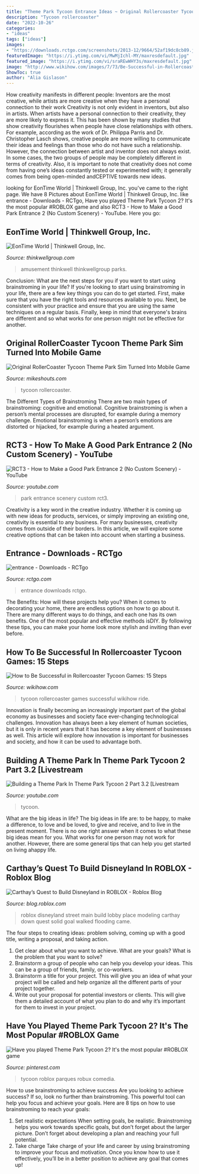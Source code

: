 ```yaml
---
title: "Theme Park Tycoon Entrance Ideas ~ Original Rollercoaster Tycoon Theme Park Sim Turned Into Mobile Game"
description: "Tycoon rollercoaster"
date: "2022-10-26"
categories:
- "ideas"
tags: ["ideas"]
images:
- "https://downloads.rctgo.com/screenshots/2013-12/9664/52af19dc8cb89.jpg"
featuredImage: "https://i.ytimg.com/vi/MwMjIchl-MY/maxresdefault.jpg"
featured_image: "https://i.ytimg.com/vi/sraREwWHY3s/maxresdefault.jpg"
image: "http://www.wikihow.com/images/7/73/Be-Successful-in-Rollercoaster-Tycoon-Games-Step-15-Version-5.jpg"
ShowToc: true
author: "Alia Gislason"
---
```



How creativity manifests in different people: Inventors are the most creative, while artists are more creative when they have a personal connection to their work
Creativity is not only evident in inventors, but also in artists. When artists have a personal connection to their creativity, they are more likely to express it. This has been shown by many studies that show creativity flourishes when people have close relationships with others. For example, according as the work of Dr. Philippa Parris and Dr. Christopher Lasch shows, creative people are more willing to communicate their ideas and feelings than those who do not have such a relationship. 
However, the connection between artist and inventor does not always exist. In some cases, the two groups of people may be completely different in terms of creativity. Also, it is important to note that creativity does not come from having one’s ideas constantly tested or experimented with; it generally comes from being open-minded andCEPTIVE towards new ideas.

	

		
looking for EonTime World | Thinkwell Group, Inc. you've came to the right page. We have 8 Pictures about EonTime World | Thinkwell Group, Inc. like entrance - Downloads - RCTgo, Have you played Theme Park Tycoon 2? It&#039;s the most popular #ROBLOX game and also RCT3 - How to Make a Good Park Entrance 2 (No Custom Scenery) - YouTube. Here you go:
		
    
## EonTime World | Thinkwell Group, Inc.

<img loading=lazy src="https://thinkwellgroup.com/wp-content/uploads/2015/06/Eontime-World-Theme-Park-1024x493.jpg" onerror="this.onerror=null;this.src='https://tse3.mm.bing.net/th?id=OIP.4w6MEHsmKL2y-w3JKE3B2QHaDk&amp;pid=15.1';" alt="EonTime World | Thinkwell Group, Inc.">

_Source: thinkwellgroup.com_

>amusement thinkwell thinkwellgroup parks. 

	

Conclusion: What are the next steps for you if you want to start using brainstroming in your life?
If you're looking to start using brainstroming in your life, there are a few key things you can do to get started. First, make sure that you have the right tools and resources available to you. Next, be consistent with your practice and ensure that you are using the same techniques on a regular basis. Finally, keep in mind that everyone's brains are different and so what works for one person might not be effective for another.

    
## Original RollerCoaster Tycoon Theme Park Sim Turned Into Mobile Game

<img loading=lazy src="https://d2cdo4blch85n8.cloudfront.net/wp-content/uploads/2016/12/RollerCoaster-Tycoon-Classic-for-iOS-and-Android-Featured-image.jpg" onerror="this.onerror=null;this.src='https://tse2.mm.bing.net/th?id=OIP.IHhXT5SuWTBAvrlSO92FIgHaE8&amp;pid=15.1';" alt="Original RollerCoaster Tycoon Theme Park Sim Turned Into Mobile Game">

_Source: mikeshouts.com_

>tycoon rollercoaster. 

	

The Different Types of Brainstroming
There are two main types of brainstroming: cognitive and emotional. Cognitive brainstroming is when a person’s mental processes are disrupted, for example during a memory challenge. Emotional brainstroming is when a person’s emotions are distorted or hijacked, for example during a heated argument.

    
## RCT3 - How To Make A Good Park Entrance 2 (No Custom Scenery) - YouTube

<img loading=lazy src="https://i.ytimg.com/vi/sraREwWHY3s/maxresdefault.jpg" onerror="this.onerror=null;this.src='https://tse4.mm.bing.net/th?id=OIP.ltS04mc-_vNPy-sCRHHeHQHaEK&amp;pid=15.1';" alt="RCT3 - How to Make a Good Park Entrance 2 (No Custom Scenery) - YouTube">

_Source: youtube.com_

>park entrance scenery custom rct3. 

	

Creativity is a key word in the creative industry. Whether it is coming up with new ideas for products, services, or simply improving an existing one, creativity is essential to any business. For many businesses, creativity comes from outside of their borders. In this article, we will explore some creative options that can be taken into account when starting a business.

    
## Entrance - Downloads - RCTgo

<img loading=lazy src="https://downloads.rctgo.com/screenshots/2013-12/9664/52af19dc8cb89.jpg" onerror="this.onerror=null;this.src='https://tse4.mm.bing.net/th?id=OIP.XDqzLB81Cg9FRbL7pCtmqgHaFl&amp;pid=15.1';" alt="entrance - Downloads - RCTgo">

_Source: rctgo.com_

>entrance downloads rctgo. 

	

The Benefits: How will these projects help you?
When it comes to decorating your home, there are endless options on how to go about it. There are many different ways to do things, and each one has its own benefits. One of the most popular and effective methods isDIY. By following these tips, you can make your home look more stylish and inviting than ever before.

    
## How To Be Successful In Rollercoaster Tycoon Games: 15 Steps

<img loading=lazy src="http://www.wikihow.com/images/7/73/Be-Successful-in-Rollercoaster-Tycoon-Games-Step-15-Version-5.jpg" onerror="this.onerror=null;this.src='https://tse1.mm.bing.net/th?id=OIP.kgvIOP-31OUcmIUSFP4eoAHaFj&amp;pid=15.1';" alt="How to Be Successful in Rollercoaster Tycoon Games: 15 Steps">

_Source: wikihow.com_

>tycoon rollercoaster games successful wikihow ride. 

	

Innovation is finally becoming an increasingly important part of the global economy as businesses and society face ever-changing technological challenges. Innovation has always been a key element of human societies, but it is only in recent years that it has become a key element of businesses as well. This article will explore how innovation is important for businesses and society, and how it can be used to advantage both.

    
## Building A Theme Park In Theme Park Tycoon 2 Part 3.2 [Livestream

<img loading=lazy src="https://i.ytimg.com/vi/MwMjIchl-MY/maxresdefault.jpg" onerror="this.onerror=null;this.src='https://tse4.mm.bing.net/th?id=OIP.FDJQ3uykeGwf2FlKYP5W3gHaEK&amp;pid=15.1';" alt="Building a Theme Park In Theme Park Tycoon 2 Part 3.2 [Livestream">

_Source: youtube.com_

>tycoon. 

	

What are the big ideas in life?
The big ideas in life are: to be happy, to make a difference, to love and be loved, to give and receive, and to live in the present moment. There is no one right answer when it comes to what these big ideas mean for you. What works for one person may not work for another. However, there are some general tips that can help you get started on living ahappy life.

    
## Carthay’s Quest To Build Disneyland In ROBLOX - Roblox Blog

<img loading=lazy src="https://blog.roblox.com/wp-content/uploads/2017/02/Disneyland21.png" onerror="this.onerror=null;this.src='https://tse3.mm.bing.net/th?id=OIP.QfgjEfrkqWUqR4hU_cR5ewHaDb&amp;pid=15.1';" alt="Carthay’s Quest to Build Disneyland in ROBLOX - Roblox Blog">

_Source: blog.roblox.com_

>roblox disneyland street main build lobby place modeling carthay down quest solid goal walked flooding came. 

	

The four steps to creating ideas: problem solving, coming up with a good title, writing a proposal, and taking action.
1. Get clear about what you want to achieve. What are your goals? What is the problem that you want to solve? 
2. Brainstorm a group of people who can help you develop your ideas. This can be a group of friends, family, or co-workers. 
3. Brainstorm a title for your project. This will give you an idea of what your project will be called and help organize all the different parts of your project together. 
4. Write out your proposal for potential investors or clients. This will give them a detailed account of what you plan to do and why it’s important for them to invest in your project.

    
## Have You Played Theme Park Tycoon 2? It&#039;s The Most Popular #ROBLOX Game

<img loading=lazy src="https://i.pinimg.com/736x/f9/03/0d/f9030d1532faa03c0c4bb2c04bb8e318.jpg?b=t" onerror="this.onerror=null;this.src='https://tse2.mm.bing.net/th?id=OIP.hEGVMiqWnnRC3SVCRCgQ6wHaHa&amp;pid=15.1';" alt="Have you played Theme Park Tycoon 2? It&#039;s the most popular #ROBLOX game">

_Source: pinterest.com_

>tycoon roblox parques robux comedia. 

	

How to use brainstroming to achieve success
Are you looking to achieve success? If so, look no further than brainstroming. This powerful tool can help you focus and achieve your goals. Here are 8 tips on how to use brainstroming to reach your goals: 
1. Set realistic expectations 
When setting goals, be realistic. Brainstroming helps you work towards specific goals, but don’t forget about the larger picture. Don’t forget about developing a plan and reaching your full potential. 
2. Take charge 
Take charge of your life and career by using brainstroming to improve your focus and motivation. Once you know how to use it effectively, you’ll be in a better position to achieve any goal that comes up! 

